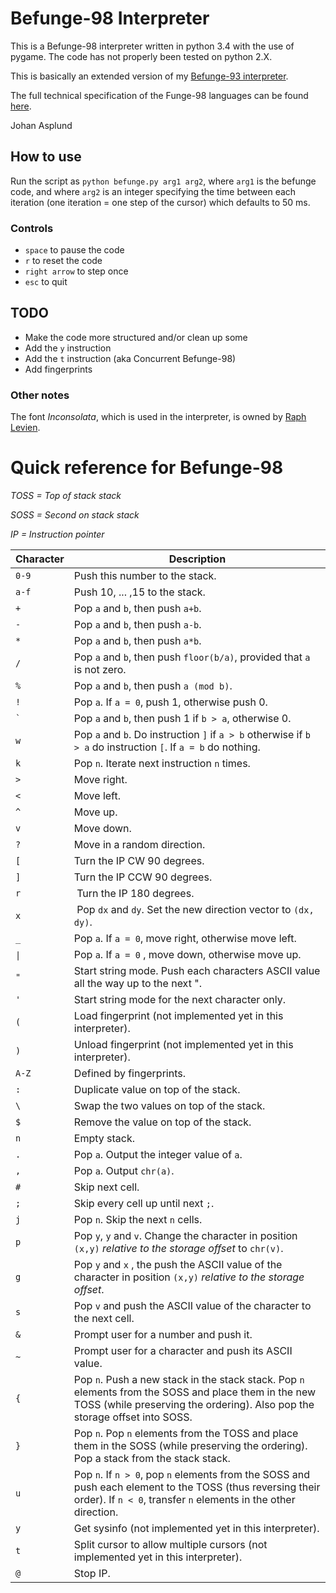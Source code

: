 # Befunge-98 Interpreter

This is a Befunge-98 interpreter written in python 3.4 with the use of pygame. The code has not properly been tested on python 2.X.

This is basically an extended version of my [Befunge-93 interpreter](https://github.com/johanasplund/befunge-93).

The full technical specification of the Funge-98 languages can be found [here](https://github.com/catseye/Funge-98/blob/master/doc/funge98.markdown).

Johan Asplund

## How to use
Run the script as ``python befunge.py arg1 arg2``, where ``arg1`` is the befunge code, and where  ``arg2`` is an integer specifying the time between each iteration (one iteration = one step of the cursor) which defaults to 50 ms.

### Controls
- ``space`` to pause the code
- ``r`` to reset the code
- ``right arrow`` to step once
- ``esc`` to quit

## TODO
- Make the code more structured and/or clean up some
- Add the `y` instruction
- Add the `t` instruction (aka Concurrent Befunge-98)
- Add fingerprints


### Other notes
The font *Inconsolata*, which is used in the interpreter, is owned by [Raph Levien](http://levien.com/type/myfonts/inconsolata.html).

# Quick reference for Befunge-98

*TOSS = Top of stack stack*

*SOSS = Second on stack stack*

*IP = Instruction pointer*

Character |Description 
 -------- | ---------- 
`0-9` | Push this number to the stack.
`a-f` | Push 10, ... ,15 to the stack.
`+` | Pop `a` and `b`, then push `a+b`.
`-` | Pop `a` and `b`, then push `a-b`.
`*` | Pop `a` and `b`, then push `a*b`.
`/` | Pop `a` and `b`, then push `floor(b/a)`, provided that `a` is not zero.
`%` | Pop `a` and `b`, then push `a (mod b)`.
`!` | Pop `a`. If `a = 0`, push 1, otherwise push 0.
<code>`</code> | Pop `a` and `b`, then push 1 if `b > a`, otherwise 0.
`w` | Pop `a` and `b`. Do instruction `]` if `a > b` otherwise if `b > a` do instruction `[`. If `a = b` do nothing.
`k` | Pop `n`. Iterate next instruction `n` times.
`>` | Move right.
`<` | Move left.
`^` | Move up.
`v` | Move down.
`?` | Move in a random direction.
`[` | Turn the IP CW 90 degrees.
`]` | Turn the IP CCW 90 degrees.
`r` | Turn the IP 180 degrees.
`x` | Pop `dx` and `dy`. Set the new direction vector to `(dx, dy)`.
`_` | Pop `a`. If `a = 0`, move right, otherwise move left.
<code>&#124;</code> | Pop `a`. If `a = 0` , move down, otherwise move up.
`"` | Start string mode. Push each characters ASCII value all the way up to the next ".
`'` | Start string mode for the next character only.
`(` | Load fingerprint (not implemented yet in this interpreter).
`)` | Unload fingerprint (not implemented yet in this interpreter).
`A-Z` | Defined by fingerprints.
`:` | Duplicate value on top of the stack.
`\` | Swap the two values on top of the stack.
`$` | Remove the value on top of the stack.
`n` | Empty stack.
`.` | Pop `a`. Output the integer value of `a`.
`,` | Pop `a`. Output `chr(a)`.
`#` | Skip next cell.
`;` | Skip every cell up until next `;`.
`j` | Pop `n`. Skip the next `n` cells.
`p` | Pop `y`, `y` and `v`. Change the character in position `(x,y)` *relative to the storage offset* to `chr(v)`.
`g` | Pop `y` and `x` , the push the ASCII value of the character in position `(x,y)` *relative to the storage offset*.
`s` | Pop `v` and push the ASCII value of the character to the next cell.
`&` | Prompt user for a number and push it.
`~` | Prompt user for a character and push its ASCII value.
`{` | Pop `n`. Push a new stack in the stack stack. Pop `n` elements from the SOSS and place them in the new TOSS (while preserving the ordering). Also pop the storage offset into SOSS.
`}` | Pop `n`. Pop `n` elements from the TOSS and place them in the SOSS (while preserving the ordering). Pop a stack from the stack stack.
`u` | Pop `n`. If `n > 0`, pop `n` elements from the SOSS and push each element to the TOSS (thus reversing their order). If `n < 0`, transfer `n` elements in the other direction.
`y` | Get sysinfo (not implemented yet in this interpreter).
`t` | Split cursor to allow multiple cursors (not implemented yet in this interpreter).
`@` | Stop IP.
